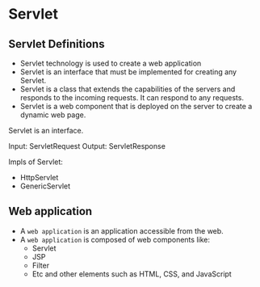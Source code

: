 # Servlet

## Servlet Definitions

- Servlet technology is used to create a web application
- Servlet is an interface that must be implemented for creating any Servlet.
- Servlet is a class that extends the capabilities of the servers and responds to the incoming requests. It can respond
  to any requests.
- Servlet is a web component that is deployed on the server to create a dynamic web page.

Servlet is an interface.

Input: ServletRequest
Output: ServletResponse

Impls of Servlet:

* HttpServlet
* GenericServlet

## Web application

- A `web application` is an application accessible from the web.
- A `web application` is composed of web components like:
    - Servlet
    - JSP
    - Filter
    - Etc and other elements such as HTML, CSS, and JavaScript
